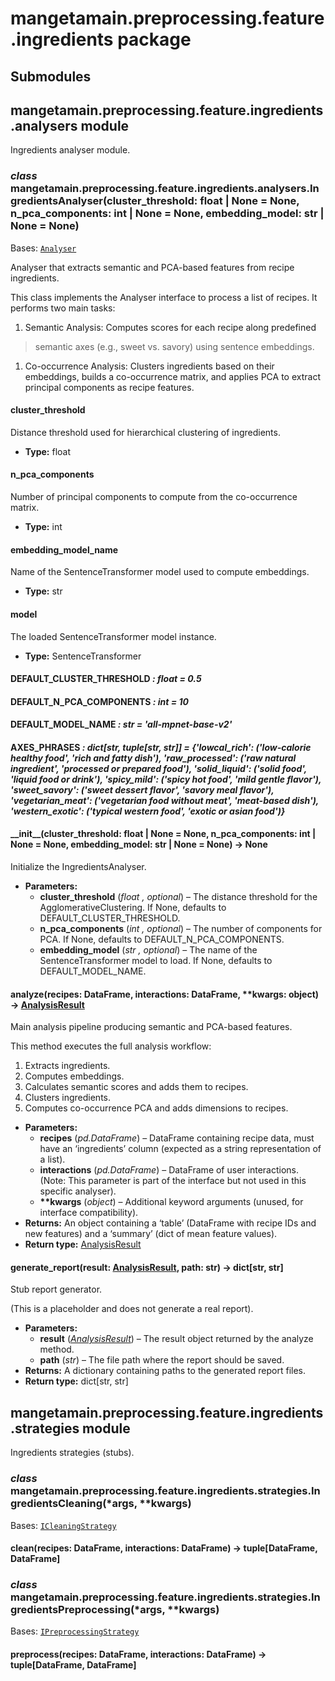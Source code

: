 # mangetamain.preprocessing.feature.ingredients package

## Submodules

## mangetamain.preprocessing.feature.ingredients.analysers module

Ingredients analyser module.

### *class* mangetamain.preprocessing.feature.ingredients.analysers.IngredientsAnalyser(cluster_threshold: float | None = None, n_pca_components: int | None = None, embedding_model: str | None = None)

Bases: [`Analyser`](mangetamain.preprocessing.md#mangetamain.preprocessing.interfaces.Analyser)

Analyser that extracts semantic and PCA-based features from recipe ingredients.

This class implements the Analyser interface to process a list of recipes.
It performs two main tasks:
1.  Semantic Analysis: Computes scores for each recipe along predefined

> semantic axes (e.g., sweet vs. savory) using sentence embeddings.
1. Co-occurrence Analysis: Clusters ingredients based on their embeddings,
   builds a co-occurrence matrix, and applies PCA to extract
   principal components as recipe features.

#### cluster_threshold

Distance threshold used for hierarchical clustering of ingredients.

* **Type:**
  float

#### n_pca_components

Number of principal components to compute from the co-occurrence matrix.

* **Type:**
  int

#### embedding_model_name

Name of the SentenceTransformer model used to compute embeddings.

* **Type:**
  str

#### model

The loaded SentenceTransformer model instance.

* **Type:**
  SentenceTransformer

#### DEFAULT_CLUSTER_THRESHOLD *: float* *= 0.5*

#### DEFAULT_N_PCA_COMPONENTS *: int* *= 10*

#### DEFAULT_MODEL_NAME *: str* *= 'all-mpnet-base-v2'*

#### AXES_PHRASES *: dict[str, tuple[str, str]]* *= {'lowcal_rich': ('low-calorie healthy food', 'rich and fatty dish'), 'raw_processed': ('raw natural ingredient', 'processed or prepared food'), 'solid_liquid': ('solid food', 'liquid food or drink'), 'spicy_mild': ('spicy hot food', 'mild gentle flavor'), 'sweet_savory': ('sweet dessert flavor', 'savory meal flavor'), 'vegetarian_meat': ('vegetarian food without meat', 'meat-based dish'), 'western_exotic': ('typical western food', 'exotic or asian food')}*

#### \_\_init_\_(cluster_threshold: float | None = None, n_pca_components: int | None = None, embedding_model: str | None = None) → None

Initialize the IngredientsAnalyser.

* **Parameters:**
  * **cluster_threshold** (*float* *,* *optional*) – The distance threshold for the AgglomerativeClustering.
    If None, defaults to DEFAULT_CLUSTER_THRESHOLD.
  * **n_pca_components** (*int* *,* *optional*) – The number of components for PCA.
    If None, defaults to DEFAULT_N_PCA_COMPONENTS.
  * **embedding_model** (*str* *,* *optional*) – The name of the SentenceTransformer model to load.
    If None, defaults to DEFAULT_MODEL_NAME.

#### analyze(recipes: DataFrame, interactions: DataFrame, \*\*kwargs: object) → [AnalysisResult](mangetamain.preprocessing.md#mangetamain.preprocessing.interfaces.AnalysisResult)

Main analysis pipeline producing semantic and PCA-based features.

This method executes the full analysis workflow:
1. Extracts ingredients.
2. Computes embeddings.
3. Calculates semantic scores and adds them to recipes.
4. Clusters ingredients.
5. Computes co-occurrence PCA and adds dimensions to recipes.

* **Parameters:**
  * **recipes** (*pd.DataFrame*) – DataFrame containing recipe data, must have an ‘ingredients’ column
    (expected as a string representation of a list).
  * **interactions** (*pd.DataFrame*) – DataFrame of user interactions. (Note: This parameter is part of the
    interface but not used in this specific analyser).
  * **\*\*kwargs** (*object*) – Additional keyword arguments (unused, for interface compatibility).
* **Returns:**
  An object containing a ‘table’ (DataFrame with recipe IDs and
  new features) and a ‘summary’ (dict of mean feature values).
* **Return type:**
  [AnalysisResult](mangetamain.preprocessing.md#mangetamain.preprocessing.interfaces.AnalysisResult)

#### generate_report(result: [AnalysisResult](mangetamain.preprocessing.md#mangetamain.preprocessing.interfaces.AnalysisResult), path: str) → dict[str, str]

Stub report generator.

(This is a placeholder and does not generate a real report).

* **Parameters:**
  * **result** ([*AnalysisResult*](mangetamain.preprocessing.md#mangetamain.preprocessing.interfaces.AnalysisResult)) – The result object returned by the analyze method.
  * **path** (*str*) – The file path where the report should be saved.
* **Returns:**
  A dictionary containing paths to the generated report files.
* **Return type:**
  dict[str, str]

## mangetamain.preprocessing.feature.ingredients.strategies module

Ingredients strategies (stubs).

### *class* mangetamain.preprocessing.feature.ingredients.strategies.IngredientsCleaning(\*args, \*\*kwargs)

Bases: [`ICleaningStrategy`](mangetamain.preprocessing.md#mangetamain.preprocessing.interfaces.ICleaningStrategy)

#### clean(recipes: DataFrame, interactions: DataFrame) → tuple[DataFrame, DataFrame]

### *class* mangetamain.preprocessing.feature.ingredients.strategies.IngredientsPreprocessing(\*args, \*\*kwargs)

Bases: [`IPreprocessingStrategy`](mangetamain.preprocessing.md#mangetamain.preprocessing.interfaces.IPreprocessingStrategy)

#### preprocess(recipes: DataFrame, interactions: DataFrame) → tuple[DataFrame, DataFrame]
